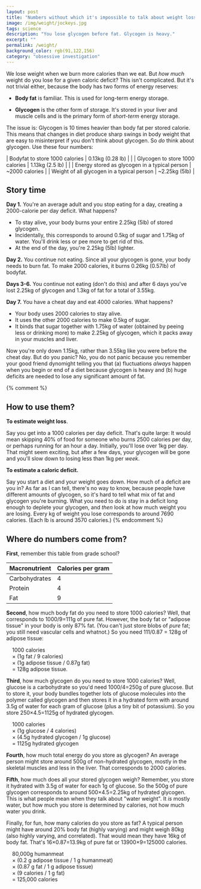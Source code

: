 ```yaml
---
layout: post
title: "Numbers without which it's impossible to talk about weight loss"
image: /img/weight/jockeys.jpg
tags: science
description: "You lose glycogen before fat. Glycogen is heavy."
excerpt: ""
permalink: /weight/
background_color: rgb(91,122,156)
category: "obsessive investigation"
---
```


We lose weight when we burn more calories than we eat. But *how much* weight do you lose for a given caloric deficit? This isn't complicated. But it's not trivial either, because the body has two forms of energy reserves:

- **Body fat** is familiar. This is used for long-term energy storage.
  
- **Glycogen** is the other form of storage. It's stored in your liver and muscle cells and is the primary form of *short-term* energy storage.

The issue is: Glycogen is 10 times heavier than body fat per stored calorie. This means that changes in diet produce sharp swings in body weight that are easy to misinterpret if you don't think about glycogen. So *do* think about glycogen. Use these four numbers:

| Bodyfat to store 1000 calories | 0.13kg (0.28 lb) |     |
| Glycogen to store 1000 calories | 1.13kg (2.5 lb) |     |
| Energy stored as glycogen in a typical person | ~2000 calories |
| Weight of all glycogen in a typical person | ~2.25kg (5lb) |

## Story time

**Day 1.** You're an average adult and you stop eating for a day, creating a 2000-calorie per day deficit. What happens?
- To stay alive, your body burns your entire 2.25kg (5lb) of stored glycogen.
- Incidentally, this corresponds to around 0.5kg of sugar and 1.75kg of water. You'll drink less or pee more to get rid of this.
- At the end of the day, you're 2.25kg (5lb) lighter.

**Day 2.** You continue not eating. Since all your glycogen is gone, your body needs to burn fat. To make 2000 calories, it burns 0.26kg (0.57lb) of bodyfat.

**Days 3-6.** You continue not eating (don't do this) and after 6 days you've lost 2.25kg of glycogen and 1.3kg of fat for a total of 3.55kg.

**Day 7.**  You have a cheat day and eat 4000 calories. What happens?
- Your body uses 2000 calories to stay alive.
- It uses the other 2000 calories to make 0.5kg of sugar.
- It binds that sugar together with 1.75kg of water (obtained by peeing less or drinking more) to make 2.25kg of glycogen, which it packs away in your muscles and liver.

Now you're only down 1.15kg, rather than 3.55kg like you were before the cheat day. But do you panic? No, you do not panic because you remember your good friend dynomight telling you that (a) fluctuations *always* happen when you begin or end of a diet because glycogen is heavy and (b) huge deficits are needed to lose any significant amount of fat.

{% comment %}
## How to use them?

**To estimate weight loss**.

Say you get into a 1000 calories per day deficit. That's quite large: It would mean skipping 40% of food for someone who burns 2500 calories per day, or perhaps running for an hour a day. Initially, you'll lose over 1kg per day. That might seem exciting, but after a few days, your glycogen will be gone and you'll slow down to losing less than 1kg per *week*.

**To estimate a caloric deficit.**

Say you start a diet and your weight goes down. How much of a deficit are you in? As far as I can tell, there's no way to know, because people have different amounts of glycogen, so it's hard to tell what mix of fat and glycogen you're burning. What you need to do is stay in a deficit long enough to deplete your glycogen, and *then* look at how much weight you are losing. Every kg of weight you lose corresponds to around 7690 calories. (Each lb is around 3570 calories.)
{% endcomment %}

## Where do numbers come from?

**First**, remember this table from grade school?

| Macronutrient | Calories per gram |
| --- | --- |
| Carbohydrates | 4   |
| Protein | 4   |
| Fat | 9   |

**Second**, how much body fat do you need to store 1000 calories? Well, that corresponds to 1000/9=111g of pure fat. However, the body fat or "adipose tissue" in your body is only 87% fat. (You can't just store blobs of *pure* fat; you still need vascular cells and whatnot.) So you need 111/0.87 = 128g of adipose tissue:

&nbsp;&nbsp;&nbsp;&nbsp;1000 calories  
&nbsp;&nbsp;&nbsp;&nbsp;× (1g fat / 9 calories)  
&nbsp;&nbsp;&nbsp;&nbsp;× (1g adipose tissue / 0.87g fat)  
&nbsp;&nbsp;&nbsp;&nbsp;= 128g adipose tissue.

**Third**, how much glycogen do you need to store 1000 calories? Well, glucose is a carbohydrate so you'd need 1000/4=250g of pure glucose. But to store it, your body bundles together lots of glucose molecules into the polymer called glycogen and then stores it in a hydrated form with around 3.5g of water for each gram of glucose (plus a tiny bit of potassium). So you store 250×4.5=1125g of hydrated glycogen.

&nbsp;&nbsp;&nbsp;&nbsp;1000 calories  
&nbsp;&nbsp;&nbsp;&nbsp;× (1g glucose / 4 calories)  
&nbsp;&nbsp;&nbsp;&nbsp;× (4.5g hydrated glycogen / 1g glucose)  
&nbsp;&nbsp;&nbsp;&nbsp;= 1125g hydrated glycogen

**Fourth**, how much total energy do you store as glycogen? An average person might store around 500g of non-hydrated glycogen, mostly in the skeletal muscles and less in the liver. That corresponds to 2000 calories.

**Fifth**, how much does all your stored glycogen weigh? Remember, you store it hydrated with 3.5g of water for each 1g of glucose. So the 500g of pure glycogen corresponds to around 500×4.5=2.25kg of hydrated glycogen. This is what people mean when they talk about "water weight". It *is* mostly water, but how much you store is determined by calories, not how much water you drink.

Finally, for fun, how many calories do you store as fat? A typical person might have around 20% body fat (highly varying) and might weigh 80kg (also highly varying, and correlated). That would mean they have 16kg of body fat. That's 16×0.87=13.9kg of pure fat or 13900×9=125000 calories.

&nbsp;&nbsp;&nbsp;&nbsp;80,000g humanmeat  
&nbsp;&nbsp;&nbsp;&nbsp;× (0.2 g adipose tissue / 1 g humanmeat)  
&nbsp;&nbsp;&nbsp;&nbsp;× (0.87 g fat / 1 g adipose tissue)  
&nbsp;&nbsp;&nbsp;&nbsp;× (9 calories / 1 g fat)  
&nbsp;&nbsp;&nbsp;&nbsp;= 125,000 calories
